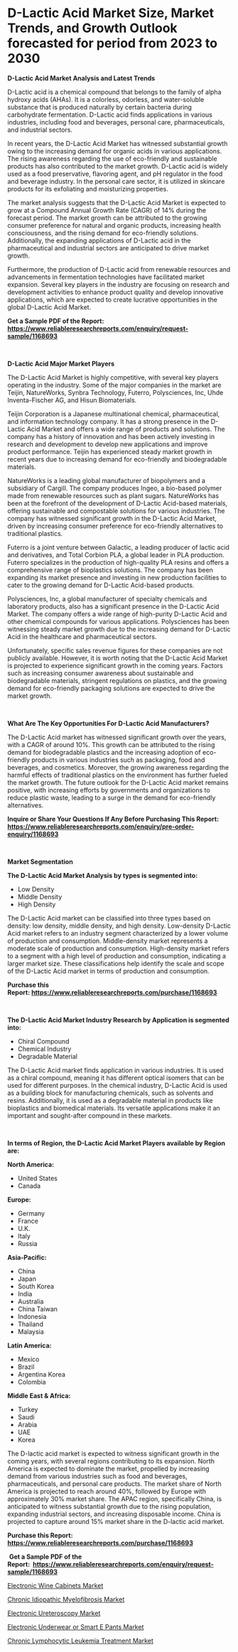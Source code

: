 <p><h1>D-Lactic Acid Market Size, Market Trends, and Growth Outlook forecasted for period from 2023 to 2030</h1></p><p><strong>D-Lactic Acid Market Analysis and Latest Trends</strong></p>
<p><p>D-Lactic acid is a chemical compound that belongs to the family of alpha hydroxy acids (AHAs). It is a colorless, odorless, and water-soluble substance that is produced naturally by certain bacteria during carbohydrate fermentation. D-Lactic acid finds applications in various industries, including food and beverages, personal care, pharmaceuticals, and industrial sectors.</p><p>In recent years, the D-Lactic Acid Market has witnessed substantial growth owing to the increasing demand for organic acids in various applications. The rising awareness regarding the use of eco-friendly and sustainable products has also contributed to the market growth. D-Lactic acid is widely used as a food preservative, flavoring agent, and pH regulator in the food and beverage industry. In the personal care sector, it is utilized in skincare products for its exfoliating and moisturizing properties.</p><p>The market analysis suggests that the D-Lactic Acid Market is expected to grow at a Compound Annual Growth Rate (CAGR) of 14% during the forecast period. The market growth can be attributed to the growing consumer preference for natural and organic products, increasing health consciousness, and the rising demand for eco-friendly solutions. Additionally, the expanding applications of D-Lactic acid in the pharmaceutical and industrial sectors are anticipated to drive market growth.</p><p>Furthermore, the production of D-Lactic acid from renewable resources and advancements in fermentation technologies have facilitated market expansion. Several key players in the industry are focusing on research and development activities to enhance product quality and develop innovative applications, which are expected to create lucrative opportunities in the global D-Lactic Acid Market.</p></p>
<p><strong>Get a Sample PDF of the Report:&nbsp; <a href="https://www.reliableresearchreports.com/enquiry/request-sample/1168693">https://www.reliableresearchreports.com/enquiry/request-sample/1168693</a></strong></p>
<p>&nbsp;</p>
<p><strong>D-Lactic Acid Major Market Players</strong></p>
<p><p>The D-Lactic Acid Market is highly competitive, with several key players operating in the industry. Some of the major companies in the market are Teijin, NatureWorks, Synbra Technology, Futerro, Polysciences, Inc, Uhde Inventa-Fischer AG, and Hisun Biomaterials.</p><p>Teijin Corporation is a Japanese multinational chemical, pharmaceutical, and information technology company. It has a strong presence in the D-Lactic Acid Market and offers a wide range of products and solutions. The company has a history of innovation and has been actively investing in research and development to develop new applications and improve product performance. Teijin has experienced steady market growth in recent years due to increasing demand for eco-friendly and biodegradable materials.</p><p>NatureWorks is a leading global manufacturer of biopolymers and a subsidiary of Cargill. The company produces Ingeo, a bio-based polymer made from renewable resources such as plant sugars. NatureWorks has been at the forefront of the development of D-Lactic Acid-based materials, offering sustainable and compostable solutions for various industries. The company has witnessed significant growth in the D-Lactic Acid Market, driven by increasing consumer preference for eco-friendly alternatives to traditional plastics.</p><p>Futerro is a joint venture between Galactic, a leading producer of lactic acid and derivatives, and Total Corbion PLA, a global leader in PLA production. Futerro specializes in the production of high-quality PLA resins and offers a comprehensive range of bioplastics solutions. The company has been expanding its market presence and investing in new production facilities to cater to the growing demand for D-Lactic Acid-based products.</p><p>Polysciences, Inc, a global manufacturer of specialty chemicals and laboratory products, also has a significant presence in the D-Lactic Acid Market. The company offers a wide range of high-purity D-Lactic Acid and other chemical compounds for various applications. Polysciences has been witnessing steady market growth due to the increasing demand for D-Lactic Acid in the healthcare and pharmaceutical sectors.</p><p>Unfortunately, specific sales revenue figures for these companies are not publicly available. However, it is worth noting that the D-Lactic Acid Market is projected to experience significant growth in the coming years. Factors such as increasing consumer awareness about sustainable and biodegradable materials, stringent regulations on plastics, and the growing demand for eco-friendly packaging solutions are expected to drive the market growth.</p></p>
<p>&nbsp;</p>
<p><strong>What Are The Key Opportunities For D-Lactic Acid Manufacturers?</strong></p>
<p><p>The D-Lactic Acid market has witnessed significant growth over the years, with a CAGR of around 10%. This growth can be attributed to the rising demand for biodegradable plastics and the increasing adoption of eco-friendly products in various industries such as packaging, food and beverages, and cosmetics. Moreover, the growing awareness regarding the harmful effects of traditional plastics on the environment has further fueled the market growth. The future outlook for the D-Lactic Acid market remains positive, with increasing efforts by governments and organizations to reduce plastic waste, leading to a surge in the demand for eco-friendly alternatives.</p></p>
<p><strong>Inquire or Share Your Questions If Any Before Purchasing This Report: <a href="https://www.reliableresearchreports.com/enquiry/pre-order-enquiry/1168693">https://www.reliableresearchreports.com/enquiry/pre-order-enquiry/1168693</a></strong></p>
<p>&nbsp;</p>
<p><strong>Market Segmentation</strong></p>
<p><strong>The D-Lactic Acid Market Analysis by types is segmented into:</strong></p>
<p><ul><li>Low Density</li><li>Middle Density</li><li>High Density</li></ul></p>
<p><p>The D-Lactic Acid market can be classified into three types based on density: low density, middle density, and high density. Low-density D-Lactic Acid market refers to an industry segment characterized by a lower volume of production and consumption. Middle-density market represents a moderate scale of production and consumption. High-density market refers to a segment with a high level of production and consumption, indicating a larger market size. These classifications help identify the scale and scope of the D-Lactic Acid market in terms of production and consumption.</p></p>
<p><strong>Purchase this Report:&nbsp;<a href="https://www.reliableresearchreports.com/purchase/1168693">https://www.reliableresearchreports.com/purchase/1168693</a></strong></p>
<p>&nbsp;</p>
<p><strong>The D-Lactic Acid Market Industry Research by Application is segmented into:</strong></p>
<p><ul><li>Chiral Compound</li><li>Chemical Industry</li><li>Degradable Material</li></ul></p>
<p><p>The D-Lactic Acid market finds application in various industries. It is used as a chiral compound, meaning it has different optical isomers that can be used for different purposes. In the chemical industry, D-Lactic Acid is used as a building block for manufacturing chemicals, such as solvents and resins. Additionally, it is used as a degradable material in products like bioplastics and biomedical materials. Its versatile applications make it an important and sought-after compound in these markets.</p></p>
<p>&nbsp;</p>
<p><strong>In terms of Region, the D-Lactic Acid Market Players available by Region are:</strong></p>
<p>
    <p> <strong> North America: </strong>
        <ul>
            <li>United States</li>
            <li>Canada</li>
        </ul>
        </p> 
    <p> <strong> Europe: </strong>
        <ul>
            <li>Germany</li>
            <li>France</li>
            <li>U.K.</li>
            <li>Italy</li>
            <li>Russia</li>
        </ul>
        </p> 
    <p> <strong> Asia-Pacific: </strong>
        <ul>
            <li>China</li>
            <li>Japan</li>
            <li>South Korea</li>
            <li>India</li>
            <li>Australia</li>
            <li>China Taiwan</li>
            <li>Indonesia</li>
            <li>Thailand</li>
            <li>Malaysia</li>
        </ul>
        </p> 
    <p> <strong> Latin America: </strong>
        <ul>
            <li>Mexico</li>
            <li>Brazil</li>
            <li>Argentina Korea</li>
            <li>Colombia</li>
        </ul>
        </p> 
    <p> <strong> Middle East & Africa: </strong>
        <ul>
            <li>Turkey</li>
            <li>Saudi</li>
            <li>Arabia</li>
            <li>UAE</li>
            <li>Korea</li>
        </ul>
    </p>
    </p>
<p><p>The D-lactic acid market is expected to witness significant growth in the coming years, with several regions contributing to its expansion. North America is expected to dominate the market, propelled by increasing demand from various industries such as food and beverages, pharmaceuticals, and personal care products. The market share of North America is projected to reach around 40%, followed by Europe with approximately 30% market share. The APAC region, specifically China, is anticipated to witness substantial growth due to the rising population, expanding industrial sectors, and increasing disposable income. China is projected to capture around 15% market share in the D-lactic acid market.</p></p>
<p><strong>Purchase this Report: <a href="https://www.reliableresearchreports.com/purchase/1168693">https://www.reliableresearchreports.com/purchase/1168693</a></strong></p>
<p>&nbsp;<strong>Get a Sample PDF of the Report:&nbsp;&nbsp;<a href="https://www.reliableresearchreports.com/enquiry/request-sample/1168693">https://www.reliableresearchreports.com/enquiry/request-sample/1168693</a></strong></p>
<p><strong></strong></p>
<p><p><a href="https://www.linkedin.com/pulse/electronic-wine-cabinets-market-size-forecast-2023-2030-mkt-gain/">Electronic Wine Cabinets Market</a></p><p><a href="https://medium.com/@joelstrosin1928/chronic-idiopathic-myelofibrosis-market-size-growth-forecast-2023-2030-81ea826ee43e">Chronic Idiopathic Myelofibrosis Market</a></p><p><a href="https://www.linkedin.com/pulse/electronic-ureteroscopy-market-size-forecast-2023-2030/">Electronic Ureteroscopy Market</a></p><p><a href="https://www.linkedin.com/pulse/electronic-underwear-smart-e-pants-market-size-forecast/">Electronic Underwear or Smart E Pants Market</a></p><p><a href="https://medium.com/@ursulastark1/chronic-lymphocytic-leukemia-treatment-market-size-growth-forecast-2023-2030-ff0a758e21a4">Chronic Lymphocytic Leukemia Treatment Market</a></p></p>